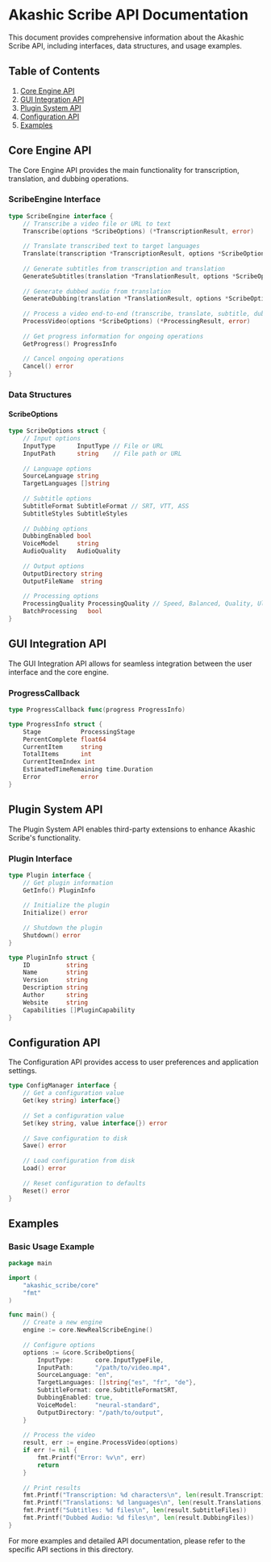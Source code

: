# Akashic Scribe API Documentation

This document provides comprehensive information about the Akashic Scribe API, including interfaces, data structures, and usage examples.

## Table of Contents

1. [Core Engine API](#core-engine-api)
2. [GUI Integration API](#gui-integration-api)
3. [Plugin System API](#plugin-system-api)
4. [Configuration API](#configuration-api)
5. [Examples](#examples)

## Core Engine API

The Core Engine API provides the main functionality for transcription, translation, and dubbing operations.

### ScribeEngine Interface

```go
type ScribeEngine interface {
    // Transcribe a video file or URL to text
    Transcribe(options *ScribeOptions) (*TranscriptionResult, error)
    
    // Translate transcribed text to target languages
    Translate(transcription *TranscriptionResult, options *ScribeOptions) (*TranslationResult, error)
    
    // Generate subtitles from transcription and translation
    GenerateSubtitles(translation *TranslationResult, options *ScribeOptions) (*SubtitleResult, error)
    
    // Generate dubbed audio from translation
    GenerateDubbing(translation *TranslationResult, options *ScribeOptions) (*DubbingResult, error)
    
    // Process a video end-to-end (transcribe, translate, subtitle, dub)
    ProcessVideo(options *ScribeOptions) (*ProcessingResult, error)
    
    // Get progress information for ongoing operations
    GetProgress() ProgressInfo
    
    // Cancel ongoing operations
    Cancel() error
}
```

### Data Structures

#### ScribeOptions

```go
type ScribeOptions struct {
    // Input options
    InputType      InputType // File or URL
    InputPath      string    // File path or URL
    
    // Language options
    SourceLanguage string
    TargetLanguages []string
    
    // Subtitle options
    SubtitleFormat SubtitleFormat // SRT, VTT, ASS
    SubtitleStyles SubtitleStyles
    
    // Dubbing options
    DubbingEnabled bool
    VoiceModel     string
    AudioQuality   AudioQuality
    
    // Output options
    OutputDirectory string
    OutputFileName  string
    
    // Processing options
    ProcessingQuality ProcessingQuality // Speed, Balanced, Quality, Ultra
    BatchProcessing   bool
}
```

## GUI Integration API

The GUI Integration API allows for seamless integration between the user interface and the core engine.

### ProgressCallback

```go
type ProgressCallback func(progress ProgressInfo)

type ProgressInfo struct {
    Stage           ProcessingStage
    PercentComplete float64
    CurrentItem     string
    TotalItems      int
    CurrentItemIndex int
    EstimatedTimeRemaining time.Duration
    Error           error
}
```

## Plugin System API

The Plugin System API enables third-party extensions to enhance Akashic Scribe's functionality.

### Plugin Interface

```go
type Plugin interface {
    // Get plugin information
    GetInfo() PluginInfo
    
    // Initialize the plugin
    Initialize() error
    
    // Shutdown the plugin
    Shutdown() error
}

type PluginInfo struct {
    ID          string
    Name        string
    Version     string
    Description string
    Author      string
    Website     string
    Capabilities []PluginCapability
}
```

## Configuration API

The Configuration API provides access to user preferences and application settings.

```go
type ConfigManager interface {
    // Get a configuration value
    Get(key string) interface{}
    
    // Set a configuration value
    Set(key string, value interface{}) error
    
    // Save configuration to disk
    Save() error
    
    // Load configuration from disk
    Load() error
    
    // Reset configuration to defaults
    Reset() error
}
```

## Examples

### Basic Usage Example

```go
package main

import (
    "akashic_scribe/core"
    "fmt"
)

func main() {
    // Create a new engine
    engine := core.NewRealScribeEngine()
    
    // Configure options
    options := &core.ScribeOptions{
        InputType:      core.InputTypeFile,
        InputPath:      "/path/to/video.mp4",
        SourceLanguage: "en",
        TargetLanguages: []string{"es", "fr", "de"},
        SubtitleFormat: core.SubtitleFormatSRT,
        DubbingEnabled: true,
        VoiceModel:     "neural-standard",
        OutputDirectory: "/path/to/output",
    }
    
    // Process the video
    result, err := engine.ProcessVideo(options)
    if err != nil {
        fmt.Printf("Error: %v\n", err)
        return
    }
    
    // Print results
    fmt.Printf("Transcription: %d characters\n", len(result.Transcription.Text))
    fmt.Printf("Translations: %d languages\n", len(result.Translations))
    fmt.Printf("Subtitles: %d files\n", len(result.SubtitleFiles))
    fmt.Printf("Dubbed Audio: %d files\n", len(result.DubbingFiles))
}
```

For more examples and detailed API documentation, please refer to the specific API sections in this directory.
